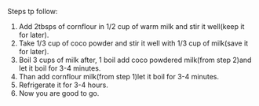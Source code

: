 Steps tp follow:
1. Add 2tbsps of cornflour in 1/2 cup of warm milk and stir it well(keep it for later).
2. Take 1/3 cup of coco powder and stir it well with 1/3 cup of milk(save it for later).
3. Boil 3 cups of milk after, 1 boil add coco powdered milk(from step 2)and let it boil for 3-4 minutes.
4. Than add cornflour milk(from step 1)let it boil for 3-4 minutes.
5. Refrigerate it for 3-4 hours.
6. Now you are good to go.